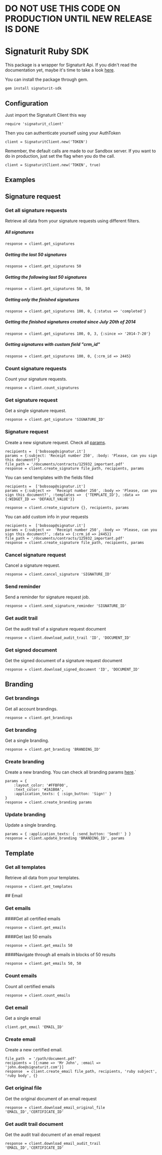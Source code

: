 DO NOT USE THIS CODE ON PRODUCTION UNTIL NEW RELEASE IS DONE
============================================================


Signaturit Ruby SDK
===================

This package is a wrapper for Signaturit Api. If you didn't read the documentation yet, maybe it's time to take a look [here](http://docs.signaturit.com/).

You can install the package through gem.

```
gem install signaturit-sdk
```

Configuration
-------------

Just import the Signaturit Client this way

```
require 'signaturit_client'
```

Then you can authenticate yourself using your AuthToken

```
client = SignaturitClient.new('TOKEN')
```

Remember, the default calls are made to our Sandbox server. If you want to do in production, just set the flag when you do the call.

```
client = SignaturitClient.new('TOKEN', true)
```

Examples
--------

## Signature request

### Get all signature requests

Retrieve all data from your signature requests using different filters.

##### All signatures

```
response = client.get_signatures
```

##### Getting the last 50 signatures

```
response = client.get_signatures 50
```

##### Getting the following last 50 signatures

```
response = client.get_signatures 50, 50
```

##### Getting only the finished signatures 

```
response = client.get_signatures 100, 0, {:status => 'completed'}
```

##### Getting the finished signatures created since July 20th of 2014

```
response = client.get_signatures 100, 0, 3, {:since => '2014-7-20'}
```

##### Getting signatures with custom field "crm_id"

```
response = client.get_signatures 100, 0, {:crm_id => 2445}
```

### Count signature requests

Count your signature requests.

```
response = client.count_signatures
```

### Get signature request

Get a single signature request.

```
response = client.get_signature 'SIGNATURE_ID'
```

### Signature request

Create a new signature request. Check all [params](http://docs.signaturit.com/api/#sign_create_sign).

```
recipients =  ['bobsoap@signatur.it']
params = {:subject: 'Receipt number 250', :body: 'Please, can you sign this document?'}
file_path = '/documents/contracts/125932_important.pdf'
response = client.create_signature file_path, recipients, params
```

You can send templates with the fields filled

```
recipients =  ['bobsoap@signatur.it']
params = {:subject =>  'Receipt number 250', :body => 'Please, can you sign this document?', :templates =>  {'TEMPLATE_ID'}, :data => {:WIDGET_ID => 'DEFAULT_VALUE'}}

response = client.create_signature {}, recipients, params
```

You can add custom info in your requests

```
recipients =  ['bobsoap@signatur.it']
params = {:subject =>  'Receipt number 250', :body => 'Please, can you sign this document?', :data => {:crm_id => 2445}}
file_path = '/documents/contracts/125932_important.pdf'
response = client.create_signature file_path, recipients, params
```

### Cancel signature request

Cancel a signature request.

```
response = client.cancel_signature 'SIGNATURE_ID'
```

### Send reminder

Send a reminder for signature request job.

```
response = client.send_signature_reminder 'SIGNATURE_ID'
```

### Get audit trail

Get the audit trail of a signature request document

```
response = client.download_audit_trail 'ID', 'DOCUMENT_ID'
```

### Get signed document

Get the signed document of a signature request document

```
response = client.download_signed_document 'ID', 'DOCUMENT_ID'
```

## Branding

### Get brandings

Get all account brandings.

```
response = client.get_brandings
```

### Get branding

Get a single branding.

```
response = client.get_branding 'BRANDING_ID'
```

### Create branding

Create a new branding. You can check all branding params [here](http://docs.signaturit.com/api/#set_branding).`

```
params = {
    :layout_color: '#FFBF00',
    :text_color: '#2A1B0A',
    :application_texts: { :sign_button: 'Sign!' }
}
response = client.create_branding params
```

### Update branding

Update a single branding.

```
params = { :application_texts: { :send_button: 'Send!' } }
response = client.update_branding 'BRANDING_ID', params
```

## Template

### Get all templates

Retrieve all data from your templates.

```
response = client.get_templates
```

## Email

### Get emails

####Get all certified emails

```
response = client.get_emails
```

####Get last 50 emails

```
response = client.get_emails 50
```

####Navigate through all emails in blocks of 50 results

```
response = client.get_emails 50, 50
```

### Count emails

Count all certified emails

```
response = client.count_emails
```

### Get email

Get a single email

```
client.get_email 'EMAIL_ID'
```

### Create email

Create a new certified email.

```
file_path  = '/path/document.pdf'
recipients = [{:name => 'Mr John', :email => 'john.doe@signaturit.com'}]
response  = client.create_email file_path, recipients, 'ruby subject', 'ruby body', {}
```

### Get original file

Get the original document of an email request

```
response = client.download_email_original_file 'EMAIL_ID','CERTIFICATE_ID'
```

### Get audit trail document

Get the audit trail document of an email request

```
response = client.download_email_audit_trail 'EMAIL_ID','CERTIFICATE_ID'
```



